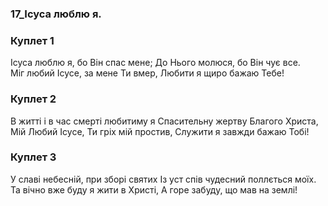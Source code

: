 ### 17_Ісуса люблю я.
### Куплет 1
Ісуса люблю я, бо Він спас мене; До Нього молюся, бо Він чує все.<br/>Міг любий Ісусе, за мене Ти вмер,  Любити я щиро бажаю Тебе!
### Куплет 2
В житті і в час смерті любитиму я Спасительну жертву Благого Христа,<br/>Мій Любий Ісусе, Ти гріх мій простив, Служити я завжди бажаю Тобі!
### Куплет 3
У славі небесній, при зборі святих Із уст спів чудесний поллється моїх.<br/>Ta вічно вже буду я жити в Христі, А горе забуду, що мав на землі!
